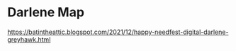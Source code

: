 # Darlene Map

https://batintheattic.blogspot.com/2021/12/happy-needfest-digital-darlene-greyhawk.html
